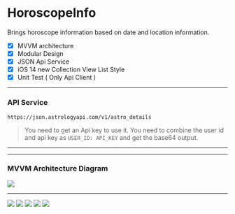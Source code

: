 # HoroscopeInfo

Brings horoscope information based on date and location information.

- [x] MVVM architecture
- [x] Modular Design
- [x] JSON Api Service
- [x] iOS 14 new Collection View List Style
- [x] Unit Test ( Only Api Client )

------------
### API Service

```
https://json.astrologyapi.com/v1/astro_details
```

> You need to get an Api key to use it. You need to combine the user id and api key as `USER_ID: API_KEY` and get the base64 output.

------------

------------
### MVVM Architecture Diagram

![](https://github.com/yusufozgul/HoroscopeInfo/blob/main/Github/MVVM_Diagram.png)

------------

![](https://github.com/yusufozgul/HoroscopeInfo/blob/main/Github/SS1.jpg)
![](https://github.com/yusufozgul/HoroscopeInfo/blob/main/Github/SS2.jpg)
![](https://github.com/yusufozgul/HoroscopeInfo/blob/main/Github/SS3.jpg)
![](https://github.com/yusufozgul/HoroscopeInfo/blob/main/Github/SS4.jpg)
![](https://github.com/yusufozgul/HoroscopeInfo/blob/main/Github/SS5.jpg)
